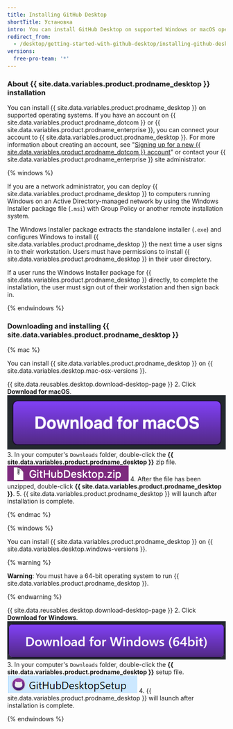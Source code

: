 ```yaml
---
title: Installing GitHub Desktop
shortTitle: Установка
intro: You can install GitHub Desktop on supported Windows or macOS operating systems.
redirect_from:
  - /desktop/getting-started-with-github-desktop/installing-github-desktop
versions:
  free-pro-team: '*'
---
```


### About {{ site.data.variables.product.prodname_desktop }} installation

You can install {{ site.data.variables.product.prodname_desktop }} on supported operating systems. If you have an account on {{ site.data.variables.product.prodname_dotcom }} or {{ site.data.variables.product.prodname_enterprise }}, you can connect your account to {{ site.data.variables.product.prodname_desktop }}. For more information about creating an account, see "[Signing up for a new {{ site.data.variables.product.prodname_dotcom }} account](/articles/signing-up-for-a-new-github-account/)" or contact your {{ site.data.variables.product.prodname_enterprise }} site administrator.

{% windows %}

If you are a network administrator, you can deploy {{ site.data.variables.product.prodname_desktop }} to computers running Windows on an Active Directory-managed network by using the Windows Installer package file (`.msi`) with Group Policy or another remote installation system.

The Windows Installer package extracts the standalone installer (`.exe`) and configures Windows to install {{ site.data.variables.product.prodname_desktop }} the next time a user signs in to their workstation. Users must have permissions to install {{ site.data.variables.product.prodname_desktop }} in their user directory.

If a user runs the Windows Installer package for {{ site.data.variables.product.prodname_desktop }} directly, to complete the installation, the user must sign out of their workstation and then sign back in.

{% endwindows %}

### Downloading and installing {{ site.data.variables.product.prodname_desktop }}

{% mac %}

You can install {{ site.data.variables.product.prodname_desktop }} on {{ site.data.variables.desktop.mac-osx-versions }}.

{{ site.data.reusables.desktop.download-desktop-page }}
2. Click **Download for macOS**. ![The Download for macOS button](/assets/images/help/desktop/download-for-mac.png)
3. In your computer's `Downloads` folder, double-click the **{{ site.data.variables.product.prodname_desktop }}** zip file. ![The GitHubDesktop.zip file](/assets/images/help/desktop/mac-zipfile.png)
4. After the file has been unzipped, double-click **{{ site.data.variables.product.prodname_desktop }}**.
5. {{ site.data.variables.product.prodname_desktop }} will launch after installation is complete.

{% endmac %}

{% windows %}

You can install {{ site.data.variables.product.prodname_desktop }} on {{ site.data.variables.desktop.windows-versions }}.

{% warning %}

**Warning**: You must have a 64-bit operating system to run {{ site.data.variables.product.prodname_desktop }}.

{% endwarning %}

{{ site.data.reusables.desktop.download-desktop-page }}
2. Click **Download for Windows**. ![The Download for Windows button](/assets/images/help/desktop/download-for-windows.png)
3. In your computer's `Downloads` folder, double-click the **{{ site.data.variables.product.prodname_desktop }}** setup file. ![The GitHubDesktopSetup file](/assets/images/help/desktop/windows-githubdesktopsetup.png)
4. {{ site.data.variables.product.prodname_desktop }} will launch after installation is complete.

{% endwindows %}
